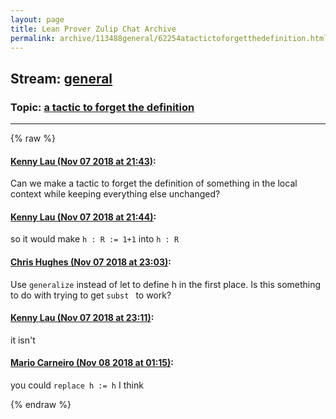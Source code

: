 ```yaml
---
layout: page
title: Lean Prover Zulip Chat Archive 
permalink: archive/113488general/62254atactictoforgetthedefinition.html
---
```


## Stream: [general](index.html)
### Topic: [a tactic to forget the definition](62254atactictoforgetthedefinition.html)

---


{% raw %}
#### [ Kenny Lau (Nov 07 2018 at 21:43)](https://leanprover.zulipchat.com/#narrow/stream/113488-general/topic/a%20tactic%20to%20forget%20the%20definition/near/147254137):
<p>Can we make a tactic to forget the definition of something in the local context while keeping everything else unchanged?</p>

#### [ Kenny Lau (Nov 07 2018 at 21:44)](https://leanprover.zulipchat.com/#narrow/stream/113488-general/topic/a%20tactic%20to%20forget%20the%20definition/near/147254192):
<p>so it would make <code>h : R := 1+1</code> into <code>h : R</code></p>

#### [ Chris Hughes (Nov 07 2018 at 23:03)](https://leanprover.zulipchat.com/#narrow/stream/113488-general/topic/a%20tactic%20to%20forget%20the%20definition/near/147259811):
<p>Use <code>generalize</code> instead of let to define h in the first place. Is this something to do with trying to get <code>subst </code> to work?</p>

#### [ Kenny Lau (Nov 07 2018 at 23:11)](https://leanprover.zulipchat.com/#narrow/stream/113488-general/topic/a%20tactic%20to%20forget%20the%20definition/near/147260386):
<p>it isn't</p>

#### [ Mario Carneiro (Nov 08 2018 at 01:15)](https://leanprover.zulipchat.com/#narrow/stream/113488-general/topic/a%20tactic%20to%20forget%20the%20definition/near/147266720):
<p>you could <code>replace h := h</code> I think</p>


{% endraw %}
